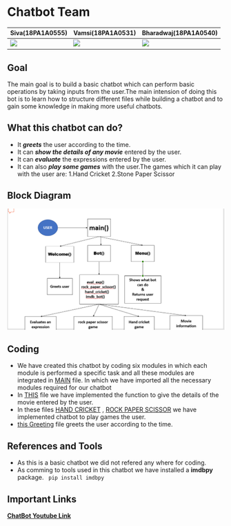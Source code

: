 
# Chatbot Team
|**Siva(18PA1A0555)**|**Vamsi(18PA1A0531)**|**Bharadwaj(18PA1A0540)**|
|---|---|---|
![](http://learncodeonline.in/mascot.png) | ![](http://learncodeonline.in/mascot.png)| ![](http://learncodeonline.in/mascot.png) |

## Goal
The main goal is to build a basic chatbot which can perform basic operations by taking inputs from the user.The main intension of doing this bot is to learn how to structure different files while building a chatbot and to gain some knowledge in making more useful chatbots.

## What this chatbot can do?
- It ***greets*** the user according to the time.
- It can ***show the details of any movie*** entered by the user.
- It can ***evaluate*** the expressions entered by the user.
- It can also ***play some games*** with the user.The games which it can play with the user are:
    1.Hand Cricket
    2.Stone Paper Scissor
    
## Block Diagram
![](https://github.com/Siva-555/ML2021-CHAT-BOT/blob/main/blockd.png)


## Coding
- We have created this chatbot by coding six modules in which each module is performed a specific task and all these modules are integrated in [MAIN](https://github.com/Siva-555/ML2021-CHAT-BOT/blob/main/main.py) file. In which we have imported all the necessary modules required for our chatbot
- In [THIS](https://github.com/Siva-555/ML2021-CHAT-BOT/blob/main/omdb.py) file we have implemented the function to give the details of the movie entered by the user.
- In these files [HAND CRICKET](https://github.com/Siva-555/ML2021-CHAT-BOT/blob/main/handcricket.py) ,
  [ROCK PAPER SCISSOR](https://github.com/Siva-555/ML2021-CHAT-BOT/blob/main/rockpaperscissor.py) we have implemented chatbot to play games the user.
- [this Greeting](https://github.com/Siva-555/ML2021-CHAT-BOT/blob/main/greetings.py) file greets the user according to the time.

## References and Tools
- As this is a basic chatbot we did not refered any where for coding.
- As comming to tools used in this chatbot we have installed a **imdbpy** package.
    ` pip install imdbpy`

## Important Links
[**ChatBot Youtube Link**](https://youtu.be/-rDr7aG4Aek)
